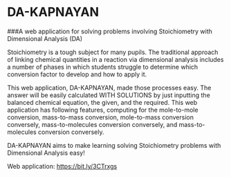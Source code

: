 # DA-KAPNAYAN

###A web application for solving problems involving Stoichiometry with Dimensional Analysis (DA)

Stoichiometry is a tough subject for many pupils. The traditional approach of linking chemical quantities in a reaction via dimensional analysis includes a number of phases in which students struggle to determine which conversion factor to develop and how to apply it.

This web application, DA-KAPNAYAN, made those processes easy. The answer will be easily calculated WITH SOLUTIONS by just inputting the balanced chemical equation, the given, and the required. This web application has following features, computing for the mole-to-mole conversion, mass-to-mass conversion, mole-to-mass conversion conversely, mass-to-molecules conversion conversely, and mass-to-molecules conversion conversely.

DA-KAPNAYAN aims to make learning solving Stoichiometry problems with Dimensional Analysis easy!

Web application: https://bit.ly/3CTrxgs
